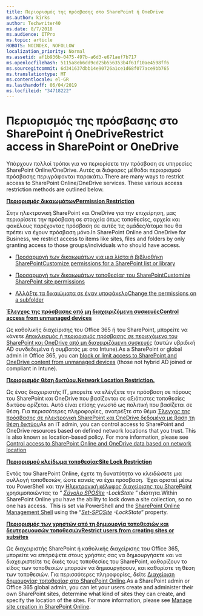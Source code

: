 ```yaml
---
title: Περιορισμός της πρόσβασης στο SharePoint ή OneDrive
ms.author: kirks
author: Techwriter40
ms.date: 8/7/2018
ms.audience: ITPro
ms.topic: article
ROBOTS: NOINDEX, NOFOLLOW
localization_priority: Normal
ms.assetid: af1b936b-0475-497b-a6d3-e671aef7b717
ms.openlocfilehash: 5115a8eb6dd9cd25b556353b4f61f10ae4598ff6
ms.sourcegitcommit: 6d341637dbb14e90726a1ce1d68f077ace9bb765
ms.translationtype: MT
ms.contentlocale: el-GR
ms.lasthandoff: 06/04/2019
ms.locfileid: "34718222"
---
```

# <a name="restrict-access-in-sharepoint-or-onedrive"></a><span data-ttu-id="9f215-102">Περιορισμός της πρόσβασης στο SharePoint ή OneDrive</span><span class="sxs-lookup"><span data-stu-id="9f215-102">Restrict access in SharePoint or OneDrive</span></span>

<p><span data-ttu-id="9f215-103"><span style="mso-bidi-font-family: Calibri; mso-bidi-theme-font: minor-latin;">Υπάρχουν πολλοί τρόποι για να περιορίσετε την πρόσβαση σε υπηρεσίες SharePoint Online/OneDrive. Αυτές οι διάφορες μέθοδοι περιορισμού πρόσβασης περιγράφονται παρακάτω.</span></span><span class="sxs-lookup"><span data-stu-id="9f215-103"><span style="mso-bidi-font-family: Calibri; mso-bidi-theme-font: minor-latin;">There are many ways to restrict access to SharePoint Online/OneDrive services. These various access restriction methods are outlined below. </span></span></span></p> <p><span data-ttu-id="9f215-104"><strong style="mso-bidi-font-weight: normal;"><u><span style="mso-bidi-font-family: Calibri; mso-bidi-theme-font: minor-latin;">Περιορισμός δικαιωμάτων</span></u></strong></span><span class="sxs-lookup"><span data-stu-id="9f215-104"><strong style="mso-bidi-font-weight: normal;"><u><span style="mso-bidi-font-family: Calibri; mso-bidi-theme-font: minor-latin;">Permission Restriction</span></u></strong></span></span></p> <p><span data-ttu-id="9f215-105"><span style="mso-bidi-font-family: Calibri; mso-bidi-theme-font: minor-latin;">Στην ηλεκτρονική SharePoint και OneDrive για την επιχείρηση, μας περιορίσετε την πρόσβαση σε στοιχεία όπως τοποθεσίες, αρχεία και φακέλους παρέχοντας πρόσβαση σε αυτές τις ομάδες/άτομα που θα πρέπει να έχουν πρόσβαση μόνο.</span></span><span class="sxs-lookup"><span data-stu-id="9f215-105"><span style="mso-bidi-font-family: Calibri; mso-bidi-theme-font: minor-latin;">In SharePoint Online and OneDrive for Business, we restrict access to items like sites, files and folders by only granting access to those groups/individuals who should have access.</span></span></span></p> <ul> <li><span data-ttu-id="9f215-106"><span style="mso-bidi-font-family: Calibri; mso-bidi-theme-font: minor-latin;"><a href="https://support.office.com/en-us/article/Customize-permissions-for-a-SharePoint-list-or-library-02d770f3-59eb-4910-a608-5f84cc297782">Προσαρμογή των δικαιωμάτων για μια λίστα ή βιβλιοθήκη SharePoint</a></span></span><span class="sxs-lookup"><span data-stu-id="9f215-106"><span style="mso-bidi-font-family: Calibri; mso-bidi-theme-font: minor-latin;"><a href="https://support.office.com/en-us/article/Customize-permissions-for-a-SharePoint-list-or-library-02d770f3-59eb-4910-a608-5f84cc297782">Customize permissions for a SharePoint list or library</a></span></span></span></li> </ul> <ul> <li><span data-ttu-id="9f215-107"><span style="mso-bidi-font-family: Calibri; mso-bidi-theme-font: minor-latin;"><a href="https://docs.microsoft.com/en-us/sharepoint/customize-sharepoint-site-permissions">Προσαρμογή των δικαιωμάτων τοποθεσίας του SharePoint</a></span></span><span class="sxs-lookup"><span data-stu-id="9f215-107"><span style="mso-bidi-font-family: Calibri; mso-bidi-theme-font: minor-latin;"><a href="https://docs.microsoft.com/en-us/sharepoint/customize-sharepoint-site-permissions">Customize SharePoint site permissions</a></span></span></span></li> </ul> <ul> <li><span data-ttu-id="9f215-108"><span style="mso-bidi-font-family: Calibri; mso-bidi-theme-font: minor-latin;"><a href="https://support.office.com/en-us/article/Change-the-permissions-on-a-subfolder-5427BD7C-F20A-4F75-8CF2-5359DD45A1A6">Αλλάξτε τα δικαιώματα σε έναν υποφάκελο</a></span></span><span class="sxs-lookup"><span data-stu-id="9f215-108"><span style="mso-bidi-font-family: Calibri; mso-bidi-theme-font: minor-latin;"><a href="https://support.office.com/en-us/article/Change-the-permissions-on-a-subfolder-5427BD7C-F20A-4F75-8CF2-5359DD45A1A6">Change the permissions on a subfolder</a></span></span></span></li> </ul> <p><span data-ttu-id="9f215-109"><strong style="mso-bidi-font-weight: normal;"><u><span style="mso-bidi-font-family: Calibri; mso-bidi-theme-font: minor-latin;">Έλεγχος της πρόσβασης από μη διαχειριζόμενη συσκευές</span></u></strong></span><span class="sxs-lookup"><span data-stu-id="9f215-109"><strong style="mso-bidi-font-weight: normal;"><u><span style="mso-bidi-font-family: Calibri; mso-bidi-theme-font: minor-latin;">Control access from unmanaged devices</span></u></strong></span></span></p> <p><span data-ttu-id="9f215-110"><span style="mso-bidi-font-family: Calibri; mso-bidi-theme-font: minor-latin;">Ως καθολικής διαχείρισης του Office 365 ή του SharePoint, μπορείτε να κάνετε <a href="https://docs.microsoft.com/en-us/sharepoint/control-access-from-unmanaged-devices">Αποκλεισμός ή περιορισμός πρόσβασης σε περιεχόμενο του SharePoint και OneDrive από μη διαχειριζόμενη συσκευές</a> (αυτών υβριδική AD συνδεδεμένα ή συμβατός με στο Intune).</span></span><span class="sxs-lookup"><span data-stu-id="9f215-110"><span style="mso-bidi-font-family: Calibri; mso-bidi-theme-font: minor-latin;">As a SharePoint or global admin in Office 365, you can <a href="https://docs.microsoft.com/en-us/sharepoint/control-access-from-unmanaged-devices">block or limit access to SharePoint and OneDrive content from unmanaged devices</a> (those not hybrid AD joined or compliant in Intune).</span></span></span></p> <p><span data-ttu-id="9f215-111"><strong style="mso-bidi-font-weight: normal;"><u><span style="mso-bidi-font-family: Calibri; mso-bidi-theme-font: minor-latin;">Περιορισμός θέση δικτύου.</span></u></strong></span><span class="sxs-lookup"><span data-stu-id="9f215-111"><strong style="mso-bidi-font-weight: normal;"><u><span style="mso-bidi-font-family: Calibri; mso-bidi-theme-font: minor-latin;">Network Location Restriction. </span></u></strong></span></span></p> <p><span data-ttu-id="9f215-112"><span style="mso-bidi-font-family: Calibri; mso-bidi-theme-font: minor-latin;">Ως ένας διαχειριστής IT, μπορείτε να ελέγξετε την πρόσβαση σε πόρους του SharePoint και OneDrive που βασίζονται σε αξιόπιστες τοποθεσίες δικτύου ορίζεται. Αυτό είναι επίσης γνωστό ως πολιτική που βασίζεται σε θέση. Για περισσότερες πληροφορίες, ανατρέξτε στο θέμα <a href="https://docs.microsoft.com/en-us/sharepoint/control-access-based-on-network-location">Έλεγχος της πρόσβασης σε ηλεκτρονική SharePoint και OneDrive δεδομένα με βάση τη θέση δικτύου</a></span></span><span class="sxs-lookup"><span data-stu-id="9f215-112"><span style="mso-bidi-font-family: Calibri; mso-bidi-theme-font: minor-latin;">As an IT admin, you can control access to SharePoint and OneDrive resources based on defined network locations that you trust. This is also known as location-based policy. For more information, please see <a href="https://docs.microsoft.com/en-us/sharepoint/control-access-based-on-network-location">Control access to SharePoint Online and OneDrive data based on network location</a></span></span></span></p> <p><span data-ttu-id="9f215-113"><strong style="mso-bidi-font-weight: normal;"><u><span style="mso-bidi-font-family: Calibri; mso-bidi-theme-font: minor-latin;">Περιορισμού κλείδωμα τοποθεσίας</span></u></strong></span><span class="sxs-lookup"><span data-stu-id="9f215-113"><strong style="mso-bidi-font-weight: normal;"><u><span style="mso-bidi-font-family: Calibri; mso-bidi-theme-font: minor-latin;">Site Lock Restriction </span></u></strong></span></span></p> <p><span data-ttu-id="9f215-114"><span style="mso-bidi-font-family: Calibri; mso-bidi-theme-font: minor-latin;">Εντός του SharePoint Online, έχετε τη δυνατότητα να κλειδώσετε μια συλλογή τοποθεσιών, ώστε κανείς να έχει πρόσβαση. &nbsp;Έχει οριστεί μέσω του PowerShell και την <a href="https://docs.microsoft.com/en-us/powershell/sharepoint/sharepoint-online/connect-sharepoint-online?view=sharepoint-ps">Ηλεκτρονική κέλυφος διαχείρισης του SharePoint</a> χρησιμοποιώντας το &ldquo; <em style="mso-bidi-font-style: normal;"><a href="https://docs.microsoft.com/en-us/powershell/module/sharepoint-online/set-sposite?view=sharepoint-ps">Σύνολο SPOSite</a></em> <em style="mso-bidi-font-style: normal;"> -LockState</em> &rdquo; ιδιότητα.</span></span><span class="sxs-lookup"><span data-stu-id="9f215-114"><span style="mso-bidi-font-family: Calibri; mso-bidi-theme-font: minor-latin;">Within SharePoint Online you have the ability to lock down a site collection, so no one has access. &nbsp;This is set via PowerShell and the <a href="https://docs.microsoft.com/en-us/powershell/sharepoint/sharepoint-online/connect-sharepoint-online?view=sharepoint-ps">SharePoint Online Management Shell</a> using the &ldquo;<em style="mso-bidi-font-style: normal;"><a href="https://docs.microsoft.com/en-us/powershell/module/sharepoint-online/set-sposite?view=sharepoint-ps">Set-SPOSite</a></em><em style="mso-bidi-font-style: normal;"> -LockState</em>&rdquo; property. </span></span></span></p> <p><span data-ttu-id="9f215-115"><strong style="mso-bidi-font-weight: normal;"><u><span style="mso-bidi-font-family: Calibri; mso-bidi-theme-font: minor-latin;">Περιορισμός των χρηστών από τη δημιουργία τοποθεσιών και δευτερευουσών τοποθεσιών</span></u></strong></span><span class="sxs-lookup"><span data-stu-id="9f215-115"><strong style="mso-bidi-font-weight: normal;"><u><span style="mso-bidi-font-family: Calibri; mso-bidi-theme-font: minor-latin;">Restrict users from creating sites or subsites</span></u></strong></span></span></p> <p><span data-ttu-id="9f215-116"><span style="mso-bidi-font-family: Calibri; mso-bidi-theme-font: minor-latin;">Ως διαχειριστής SharePoint ή καθολικής διαχείρισης του Office 365, μπορείτε να επιτρέψετε στους χρήστες σας να δημιουργήσετε και να διαχειριστείτε τις δικές τους τοποθεσίες του SharePoint, καθορίζουν το είδος των τοποθεσιών μπορούν να δημιουργήσουν, και καθορίστε τη θέση των τοποθεσιών. Για περισσότερες πληροφορίες, δείτε <a href="https://docs.microsoft.com/en-us/sharepoint/manage-site-creation">Διαχείριση δημιουργίας τοποθεσίας στο SharePoint Online</a>.</span></span><span class="sxs-lookup"><span data-stu-id="9f215-116"><span style="mso-bidi-font-family: Calibri; mso-bidi-theme-font: minor-latin;">As a SharePoint admin or Office 365 global admin, you can let your users create and administer their own SharePoint sites, determine what kind of sites they can create, and specify the location of the sites. For more information, please see <a href="https://docs.microsoft.com/en-us/sharepoint/manage-site-creation">Manage site creation in SharePoint Online</a>. </span></span></span></p>

